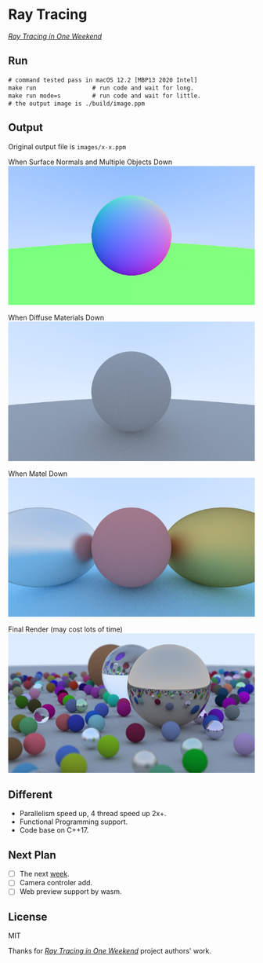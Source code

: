 # Ray Tracing

[_Ray Tracing in One Weekend_](https://raytracing.github.io/books/RayTracingInOneWeekend.html)

## Run

```shell
# command tested pass in macOS 12.2 [MBP13 2020 Intel]
make run                # run code and wait for long.
make run mode=s         # run code and wait for little.
# the output image is ./build/image.ppm
```

## Output

Original output file is `images/x-x.ppm`

When Surface Normals and Multiple Objects Down
![](images/1-6.jpeg)

When Diffuse Materials Down
![](images/1-8.jpeg)

When Matel Down
![](images/1-9.jpeg)

Final Render (may cost lots of time)
![](images/1-13.jpeg)

## Different

- Parallelism speed up, 4 thread speed up 2x+.
- Functional Programming support.
- Code base on C++17.

## Next Plan

- [ ] The next [week](https://raytracing.github.io/books/RayTracingTheNextWeek.html).
- [ ] Camera controler add.
- [ ] Web preview support by wasm.

## License

MIT

Thanks for [_Ray Tracing in One Weekend_](https://raytracing.github.io/books/RayTracingInOneWeekend.html) project authors' work.
